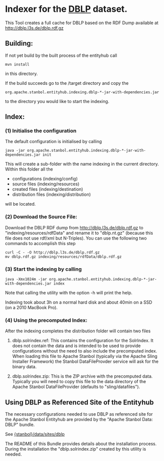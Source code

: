 # Indexer for the [DBLP](http://dblp.uni-trier.de/) dataset.

This Tool creates a full cache for DBLP based on the RDF Dump available at
http://dblp.l3s.de/dblp.rdf.gz

## Building:

If not yet build by the built process of the entityhub call

    mvn install

in this directory.

If the build succeeds go to the /target directory and copy the

    org.apache.stanbol.entityhub.indexing.dblp-*-jar-with-dependencies.jar

to the directory you would like to start the indexing.

## Index:

### (1) Initialise the configuration

The default configuration is initialised by calling

    java -jar org.apache.stanbol.entityhub.indexing.dblp-*-jar-with-dependencies.jar init

This will create a sub-folder with the name indexing in the current directory.
Within this folder all the

* configurations (indexing/config)
* source files (indexing/resources)
* created files (indexing/destination)
* distribution files (indexing/distribution)

will be located.

### (2) Download the Source File:

Download the DBLP RDF dump from http://dblp.l3s.de/dblp.rdf.gz to
"indexing/resources/rdfData" and rename it to "dblp.nt.gz" (because this file
does not use rdf/xml but N-Triples).
You can use the following two commands to accomplish this step

    curl -C - -O http://dblp.l3s.de/dblp.rdf.gz
    mv dblp.rdf.gz indexing/resources/rdfData/dblp.rdf.gz

### (3) Start the indexing by calling

    java -Xmx1024m -jar org.apache.stanbol.entityhub.indexing.dblp-*-jar-with-dependencies.jar index

Note that calling the utility with the option -h will print the help.

Indexing took about 3h on a normal hard disk and about 40min on a SSD (on a
2010 MacBook Pro).

### (4) Using the precomputed Index:

After the indexing completes the distribution folder will contain two files

1. dblp.solrindex.ref: This contains the configuration for the SolrIndex. It does
not contain the data and is intended to be used to provide configurations without
the need to also include the precomputed index. When loading this file to
Apache Stanbol (typically via the Apache Sling Installer Framework) the 
Stanbol DataFileProvder service will ask for the binary data.

2. dblp.solrindex.zip: This is the ZIP archive with the precomputed data.
Typically you will need to copy this file to the data directory of the
Apache Stanbol DataFileProvider (defaults to "sling/datafiles").

## Using DBLP as Referenced Site of the Entityhub

The necessary configurations needed to use DBLP as referenced site for the
Apache Stanbol Entityhub are provided by the "Apache Stanbol Data: DBLP"
bundle.

See [{stanbol}/data/sites/dblp](http://svn.apache.org/repos/asf/incubator/stanbol/trunk/data/sites/dblp)

The README of this Bundle provides details about the installation process.
During the installation the "dblp.solrindex.zip" created by this utility is
needed.




